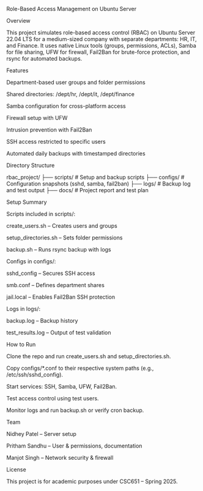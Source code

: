 Role-Based Access Management on Ubuntu Server

Overview

This project simulates role-based access control (RBAC) on Ubuntu Server 22.04 LTS for a medium-sized company with separate departments: HR, IT, and Finance. It uses native Linux tools (groups, permissions, ACLs), Samba for file sharing, UFW for firewall, Fail2Ban for brute-force protection, and rsync for automated backups.

Features

Department-based user groups and folder permissions

Shared directories: /dept/hr, /dept/it, /dept/finance

Samba configuration for cross-platform access

Firewall setup with UFW

Intrusion prevention with Fail2Ban

SSH access restricted to specific users

Automated daily backups with timestamped directories

Directory Structure

rbac_project/
├── scripts/         # Setup and backup scripts
├── configs/         # Configuration snapshots (sshd, samba, fail2ban)
├── logs/            # Backup log and test output
├── docs/            # Project report and test plan

Setup Summary

Scripts included in scripts/:

create_users.sh – Creates users and groups

setup_directories.sh – Sets folder permissions

backup.sh – Runs rsync backup with logs

Configs in configs/:

sshd_config – Secures SSH access

smb.conf – Defines department shares

jail.local – Enables Fail2Ban SSH protection

Logs in logs/:

backup.log – Backup history

test_results.log – Output of test validation

How to Run

Clone the repo and run create_users.sh and setup_directories.sh.

Copy configs/*.conf to their respective system paths (e.g., /etc/ssh/sshd_config).

Start services: SSH, Samba, UFW, Fail2Ban.

Test access control using test users.

Monitor logs and run backup.sh or verify cron backup.

Team

Nidhey Patel – Server setup

Pritham Sandhu – User & permissions, documentation

Manjot Singh – Network security & firewall

License

This project is for academic purposes under CSC651 – Spring 2025.
